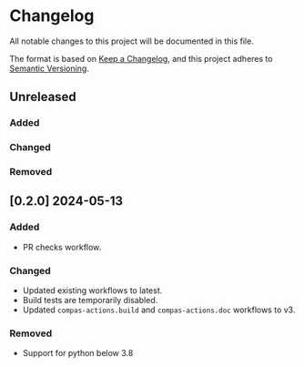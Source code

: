 # Changelog

All notable changes to this project will be documented in this file.

The format is based on [Keep a Changelog](https://keepachangelog.com/en/1.0.0/),
and this project adheres to [Semantic Versioning](https://semver.org/spec/v2.0.0.html).

## Unreleased

### Added

### Changed

### Removed


## [0.2.0] 2024-05-13

### Added

* PR checks workflow.

### Changed

* Updated existing workflows to latest.
* Build tests are temporarily disabled.
* Updated `compas-actions.build` and `compas-actions.doc` workflows to v3.

### Removed

* Support for python below 3.8
